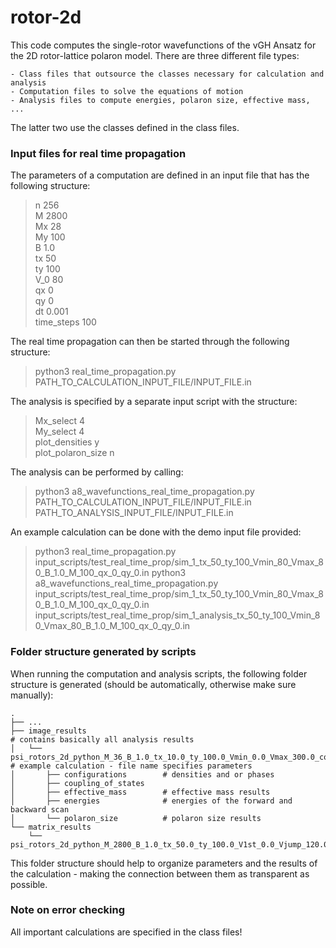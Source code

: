 # rotor-2d

This code computes the single-rotor wavefunctions of the vGH Ansatz for the 2D rotor-lattice polaron model. There are three different file types:

    - Class files that outsource the classes necessary for calculation and analysis
    - Computation files to solve the equations of motion
    - Analysis files to compute energies, polaron size, effective mass, ...
	
The latter two use the classes defined in the class files. 

### Input files for real time propagation

The parameters of a computation are defined in an input file that has the following structure:

> n 256 <br>
> M 2800 <br>
> Mx 28 <br>
> My 100 <br>
> B 1.0 <br>
> tx 50 <br>
> ty 100 <br>
> V_0 80 <br>
> qx 0 <br>
> qy 0 <br>
> dt 0.001 <br>
> time_steps 100 <br> 

The real time propagation can then be started through the following structure:

> python3 real_time_propagation.py PATH_TO_CALCULATION_INPUT_FILE/INPUT_FILE.in

The analysis is specified by a separate input script with the structure:

> Mx_select 4 <br>
> My_select 4 <br>
> plot_densities y <br>
> plot_polaron_size n <br>

The analysis can be performed by calling:

> python3 a8_wavefunctions_real_time_propagation.py PATH_TO_CALCULATION_INPUT_FILE/INPUT_FILE.in PATH_TO_ANALYSIS_INPUT_FILE/INPUT_FILE.in

An example calculation can be done with the demo input file provided:

> python3 real_time_propagation.py input_scripts/test_real_time_prop/sim_1_tx_50_ty_100_Vmin_80_Vmax_80_B_1.0_M_100_qx_0_qy_0.in
> python3 a8_wavefunctions_real_time_propagation.py input_scripts/test_real_time_prop/sim_1_tx_50_ty_100_Vmin_80_Vmax_80_B_1.0_M_100_qx_0_qy_0.in input_scripts/test_real_time_prop/sim_1_analysis_tx_50_ty_100_Vmin_80_Vmax_80_B_1.0_M_100_qx_0_qy_0.in

### Folder structure generated by scripts

When running the computation and analysis scripts, the following folder structure is generated (should be automatically, otherwise make sure manually):

    .
    ├── ...
    ├── image_results                                                                       # contains basically all analysis results
    │   └── psi_rotors_2d_python_M_36_B_1.0_tx_10.0_ty_100.0_Vmin_0.0_Vmax_300.0_complete   # example calculation - file name specifies parameters
    │       ├── configurations        # densities and or phases 
    │       ├── coupling_of_states    
    │       ├── effective_mass        # effective mass results
    │       ├── energies              # energies of the forward and backward scan
    │       └── polaron_size          # polaron size results
    └── matrix_results
    	└── psi_rotors_2d_python_M_2800_B_1.0_tx_50.0_ty_100.0_V1st_0.0_Vjump_120.0_Vnumber_21
    	
This folder structure should help to organize parameters and the results of the calculation - making the connection between them as transparent as possible.

### Note on error checking

All important calculations are specified in the class files!


